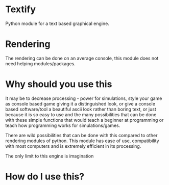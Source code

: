 # Textify
Python module for a text based graphical engine. 

# Rendering
The rendering can be done on an average console, this module does not need helping modules/packages.

# Why should you use this

It may be to decrease processing - power for simulations, style your game as console based game giving it a distinguished look, or give a console based software/tool a beautiful ascii look rather than boring text, or just because it is so easy to use and the many possibilities that can be done with these simple functions that would teach a beginner at programming or teach how programming works for simulations/games.

There are wild possibilities that can be done with this compared to other rendering modules of python. This module has ease of use, compatibility with most computers and is extremely efficient in its processing.

The only limit to this engine is imagination

# How do I use this?

